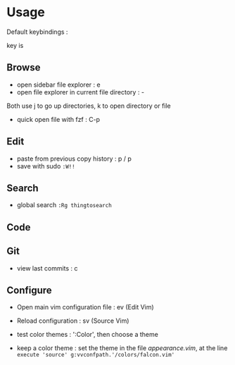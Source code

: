 # Usage

Default keybindings :

<leader> key is <space>

## Browse

- open sidebar file explorer : <leader>e
- open file explorer in current file directory : -

Both use j to go up directories, k to open directory or file

- quick open file with fzf : C-p

## Edit

- paste from previous copy history : <meta>p / <meta><shift>p
- save with sudo `:W!!`

## Search

- global search `:Rg thingtosearch`

## Code

## Git

- view last commits : <leader>c

## Configure

- Open main vim configuration file : ev (Edit Vim)
- Reload configuration : sv (Source Vim)

- test color themes : ':Color', then choose a theme
- keep a color theme : set the theme in the file _appearance.vim_, at the line `execute 'source' g:vvconfpath.'/colors/falcon.vim'
`
